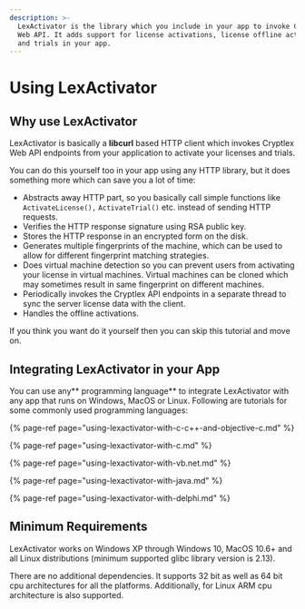 ```yaml
---
description: >-
  LexActivator is the library which you include in your app to invoke Cryptlex
  Web API. It adds support for license activations, license offline activations,
  and trials in your app.
---
```


# Using LexActivator

## Why use LexActivator

LexActivator is basically a **libcurl** based HTTP client which invokes Cryptlex Web API endpoints from your application to activate your licenses and trials.

You can do this yourself too in your app using any HTTP library, but it does something more which can save you a lot of time:

* Abstracts away HTTP part, so you basically call simple functions like `ActivateLicense(),` `ActivateTrial()` etc. instead of sending HTTP requests.
* Verifies the HTTP response signature using RSA public key.
* Stores the HTTP response in an encrypted form on the disk.
* Generates multiple fingerprints of the machine, which can be used to allow for different fingerprint matching strategies.
* Does virtual machine detection so you can prevent users from activating your license in virtual machines. Virtual machines can be cloned which may sometimes result in same fingerprint on different machines.
* Periodically invokes the Cryptlex API endpoints in a separate thread to sync the server license data with the client.
* Handles the offline activations.

If you think you want do it yourself then you can skip this tutorial and move on.

## Integrating LexActivator in your App

You can use any** programming language** to integrate LexActivator with any app that runs on Windows, MacOS or Linux. Following are tutorials for some commonly used programming languages:

{% page-ref page="using-lexactivator-with-c-c++-and-objective-c.md" %}

{% page-ref page="using-lexactivator-with-c.md" %}

{% page-ref page="using-lexactivator-with-vb.net.md" %}

{% page-ref page="using-lexactivator-with-java.md" %}

{% page-ref page="using-lexactivator-with-delphi.md" %}

## Minimum Requirements

LexActivator works on Windows XP through Windows 10, MacOS 10.6+ and all Linux distributions \(minimum supported glibc library version is 2.13\).

There are no additional dependencies. It supports 32 bit as well as 64 bit cpu architectures for all the platforms. Additionally, for Linux ARM cpu architecture is also supported.

